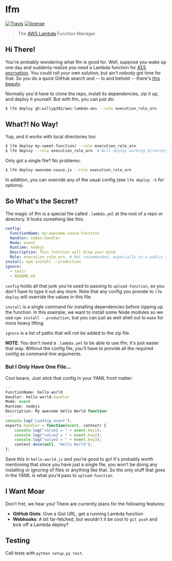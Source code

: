 # lfm

[![Travis](https://img.shields.io/travis/willyg302/lfm.svg?style=flat-square)](https://travis-ci.org/willyg302/lfm)
[![license](http://img.shields.io/badge/license-MIT-red.svg?style=flat-square)](https://raw.githubusercontent.com/willyg302/lfm/master/LICENSE)

> The [AWS Lambda](http://aws.amazon.com/lambda/) Function Manager

## Hi There!

You're probably wondering what lfm is good for. Well, suppose you wake up one day and suddenly realize you need a Lambda function for [AES encryption](http://en.wikipedia.org/wiki/Advanced_Encryption_Standard). You *could* roll your own solution, but ain't nobody got time for that. So you do a quick GitHub search and -- lo and behold -- there's [this beauty](https://github.com/willyg302/aws-lambda-aes).

Normally you'd have to clone the repo, install its dependencies, zip it up, and deploy it yourself. But with lfm, you can just do:

```bash
$ lfm deploy gh:willyg302/aws-lambda-aes --role execution_role_arn
```

## What?! No Way!

Yup, and it works with local directories too:

```bash
$ lfm deploy my-sweet-function/ --role execution_role_arn
$ lfm deploy --role execution_role_arn  # Will deploy working directory
```

Only got a single file? No problemo:

```bash
$ lfm deploy awesome-sauce.js --role execution_role_arn
```

In addition, you can override any of the usual config (see `lfm deploy -h` for options).

## So What's the Secret?

The magic of lfm is a special file called `.lambda.yml` at the root of a repo or directory. It looks something like this:

```yaml
config:
  FunctionName: my-awesome-sauce-function
  Handler: index.handler
  Mode: event
  Runtime: nodejs
  Description: This function will blow your mind
  Role: execution_role_arn  # Not recommended, especially in a public repo
install: npm install --production
ignore:
  - test/
  - README.md
```

`config` holds all that junk you're used to passing to `upload-function`, so you don't have to type it out any more. Note that any config you provide to `lfm deploy` will override the values in this file.

`install` is a single command for installing dependencies before zipping up the function. In this example, we want to install some Node modules so we use `npm install --production`, but you can just as well shell out to `make` for more heavy lifting.

`ignore` is a list of paths that will not be added to the zip file.

**NOTE**: You don't *need* a `.lambda.yml` to be able to use lfm; it's just easier that way. Without the config file, you'll have to provide all the required config as command-line arguments.

### But I Only Have One File...

Cool beans. Just stick that config in your YAML front matter:

```js
---
FunctionName: hello-world
Handler: hello-world.handler
Mode: event
Runtime: nodejs
Description: My awesome Hello World function!
---
console.log('Loading event');
exports.handler = function(event, context) {
	console.log("value1 = " + event.key1);
	console.log("value2 = " + event.key2);
	console.log("value3 = " + event.key3);
	context.done(null, "Hello World");
};
```

Save this in `hello-world.js` and you're good to go! It's probably worth mentioning that since you have just a single file, you won't be doing any installing or ignoring of files or anything like that. So the only stuff that goes in the YAML is what you'd pass to `upload-function`.

## I Want Moar

Don't fret, we hear you! There are currently plans for the following features:

- **GitHub Gists**: Give a Gist URL, get a running Lambda function
- **Webhooks**: A bit far-fetched, but wouldn't it be cool to `git push` and kick off a Lambda deploy?

## Testing

Call tests with `python setup.py test`.
